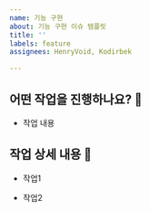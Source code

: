 ```yaml
---
name: 기능 구현
about: 기능 구현 이슈 템플릿
title: ''
labels: feature
assignees: HenryVoid, Kodirbek

---
```


## 어떤 작업을 진행하나요? 🤔

- 작업 내용

## 작업 상세 내용 📝

- 작업1

- 작업2
